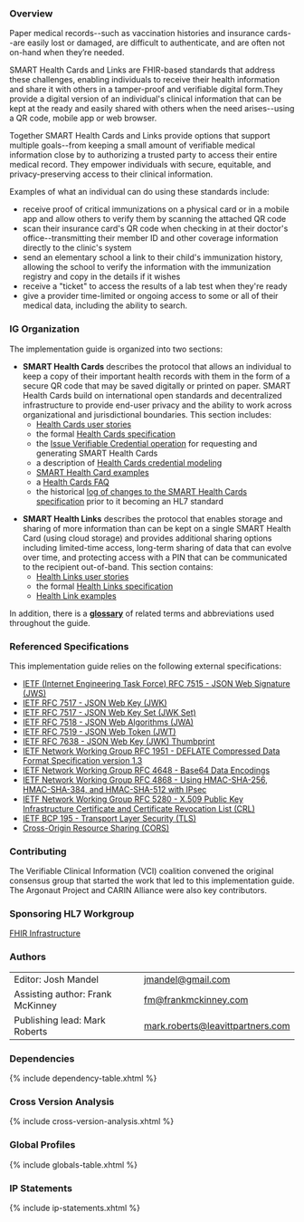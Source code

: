 ### Overview

Paper medical records--such as vaccination histories and insurance cards--are easily lost or damaged, are difficult to authenticate, and are often not on-hand when they’re needed. 

SMART Health Cards and Links are FHIR-based standards that address these challenges, enabling individuals to receive their health information and share it with others in a tamper-proof and verifiable digital form.They provide a digital version of an individual's clinical information that can be kept at the ready and easily shared with others when the need arises--using a QR code, mobile app or web browser.

Together SMART Health Cards and Links provide options that support multiple goals--from keeping a small amount of verifiable medical information close by to authorizing a trusted party to access their entire medical record. They empower individuals with secure, equitable, and privacy-preserving access to their clinical information.

<p></p>

Examples of what an individual can do using these standards include:

- receive proof of critical immunizations on a physical card or in a mobile app and allow others to verify them by scanning the attached QR code
- scan their insurance card's QR code when checking in at their doctor's office--transmitting their member ID and other coverage information directly to the clinic's system
- send an elementary school a link to their child's immunization history, allowing the school to verify the information with the immunization registry and copy in the details if it wishes
- receive a "ticket" to access the results of a lab test when they're ready
- give a provider time-limited or ongoing access to some or all of their medical data, including the ability to search.

<p></p>

### IG Organization
The implementation guide is organized into two sections:

* **SMART Health Cards** describes the protocol that allows an individual to keep a copy of their important health records with them in the form of a secure QR code that may be saved digitally or printed on paper. SMART Health Cards build on international open standards and decentralized infrastructure to provide end-user privacy and the ability to work across organizational and jurisdictional boundaries. This section includes:
  * [Health Cards user stories](cards-user-stories.html) 
  * the formal [Health Cards specification](cards-specification.html)
  * the [Issue Verifiable Credential operation](OperationDefinition-patient-i-health-cards-issue.html) for requesting and generating SMART Health Cards
  * a description of [Health Cards credential modeling](cards-credential-modeling.html)
  * [SMART Health Card examples](cards-examples.html)
  * a [Health Cards FAQ](frequently-asked-questions.html)
  * the historical [log of changes to the SMART Health Cards specification](cards-changelog.html) prior to it becoming an HL7 standard

<p></p>

* **SMART Health Links** describes the protocol that enables storage and sharing of more information than can be kept on a single SMART Health Card (using cloud storage) and provides additional sharing options including limited-time access, long-term sharing of data that can evolve over time, and protecting access with a PIN that can be communicated to the recipient out-of-band. This section contains:
  * [Health Links user stories](links-user-stories.html) 
  * the formal [Health Links specification](links-specification.html)
  * [Health Link examples](links-examples.html)

<p></p>

In addition, there is a **[glossary](glossary.html)** of related terms and abbreviations used throughout the guide.

<p></p>

### Referenced Specifications
This implementation guide relies on the following external specifications: 

- [IETF (Internet Engineering Task Force) RFC 7515 - JSON Web Signature (JWS)](https://datatracker.ietf.org/doc/html/rfc7515)
- [IETF RFC 7517 - JSON Web Key (JWK)](https://tools.ietf.org/html/rfc7517)
- [IETF RFC 7517 - JSON Web Key Set (JWK Set)](https://tools.ietf.org/html/rfc7517#section-5)
- [IETF RFC 7518 - JSON Web Algorithms (JWA)](https://datatracker.ietf.org/doc/html/rfc7518)
- [IETF RFC 7519 - JSON Web Token (JWT)](https://datatracker.ietf.org/doc/html/rfc7519)
- [IETF RFC 7638 - JSON Web Key (JWK) Thumbprint](https://datatracker.ietf.org/doc/html/rfc7638)
- [IETF Network Working Group RFC 1951 - DEFLATE Compressed Data Format Specification version 1.3](https://www.ietf.org/rfc/rfc1951.txt)
- [IETF Network Working Group RFC 4648 - Base64 Data Encodings](https://datatracker.ietf.org/doc/html/rfc4648)
- [IETF Network Working Group RFC 4868 - Using HMAC-SHA-256, HMAC-SHA-384, and HMAC-SHA-512 with IPsec](https://datatracker.ietf.org/doc/html/rfc4868)
- [IETF Network Working Group RFC 5280 - X.509 Public Key Infrastructure Certificate and Certificate Revocation List (CRL)](https://datatracker.ietf.org/doc/html/rfc5280)
- [IETF BCP 195 - Transport Layer Security (TLS)](https://www.rfc-editor.org/info/bcp195)
- [Cross-Origin Resource Sharing (CORS)](https://developer.mozilla.org/en-US/docs/Web/HTTP/Headers/Access-Control-Allow-Origin) 

<p></p>

### Contributing
The Verifiable Clinical Information (VCI) coalition convened the original consensus group that started the work that led to this implementation guide. The Argonaut Project and CARIN Alliance were also key contributors.

<p></p>

### Sponsoring HL7 Workgroup  
[FHIR Infrastructure](https://confluence.hl7.org/display/FHIRI)

<p></p>

### Authors

<table class="grid">
    <tbody>
	  <tr>
		<td>Editor: Josh Mandel</td>
		<td><a href="mailto:jmandel@gmail.com">jmandel@gmail.com</a></td>
	  </tr>
  	  <tr>
		<td>Assisting author: Frank McKinney</td>
		<td><a href="mailto:fm@frankmckinney.com">fm@frankmckinney.com</a></td>
	  </tr>
  	  <tr>
		<td>Publishing lead: Mark Roberts</td>
		<td><a href="mailto:mark.roberts@leavittpartners.com">mark.roberts@leavittpartners.com</a></td>
	  </tr>
	</tbody>
  </table>

<p></p>

### Dependencies
{% include dependency-table.xhtml %}

### Cross Version Analysis
{% include cross-version-analysis.xhtml %}

### Global Profiles
{% include globals-table.xhtml %}

### IP Statements
{% include ip-statements.xhtml %}


<p></p>
<p></p>